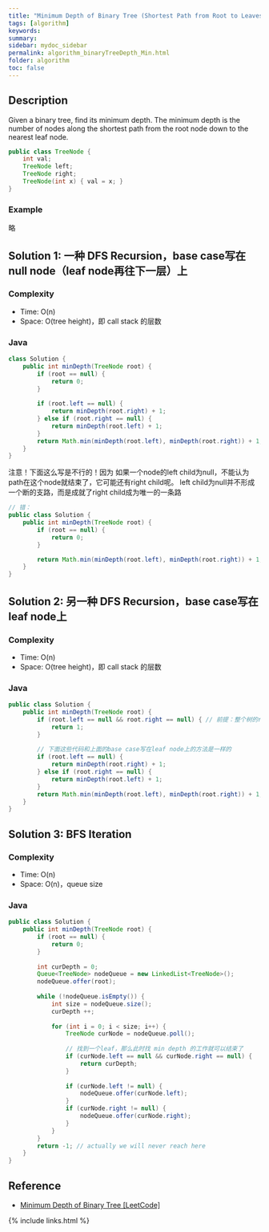 ```yaml
---
title: "Minimum Depth of Binary Tree (Shortest Path from Root to Leaves)"
tags: [algorithm]
keywords:
summary:
sidebar: mydoc_sidebar
permalink: algorithm_binaryTreeDepth_Min.html
folder: algorithm
toc: false
---
```


## Description
Given a binary tree, find its minimum depth.
The minimum depth is the number of nodes along the shortest path from the root node down to the nearest leaf node.
```java
public class TreeNode {
    int val;
    TreeNode left;
    TreeNode right;
    TreeNode(int x) { val = x; }
}
```

### Example
略

## Solution 1: 一种 DFS Recursion，base case写在 null node（leaf node再往下一层）上

### Complexity
* Time: O(n)
* Space: O(tree height)，即 call stack 的层数

### Java
```java
class Solution {
    public int minDepth(TreeNode root) {
        if (root == null) {
            return 0;
        }
        
        if (root.left == null) {
            return minDepth(root.right) + 1;
        } else if (root.right == null) {
            return minDepth(root.left) + 1;
        }
        return Math.min(minDepth(root.left), minDepth(root.right)) + 1;
    }
}
```
注意！下面这么写是不行的！因为 如果一个node的left child为null，不能认为path在这个node就结束了，它可能还有right child呢。
left child为null并不形成一个断的支路，而是成就了right child成为唯一的一条路
```java
// 错：
public class Solution {
    public int minDepth(TreeNode root) {
        if (root == null) {
            return 0;
        }

        return Math.min(minDepth(root.left), minDepth(root.right)) + 1;
    }
}
```

## Solution 2: 另一种 DFS Recursion，base case写在 leaf node上

### Complexity
* Time: O(n)
* Space: O(tree height)，即 call stack 的层数

### Java
```java
public class Solution {
    public int minDepth(TreeNode root) {
        if (root.left == null && root.right == null) { // 前提：整个树的root不是null
            return 1;
        }
        
        // 下面这些代码和上面的base case写在leaf node上的方法是一样的
        if (root.left == null) {
            return minDepth(root.right) + 1;
        } else if (root.right == null) {
            return minDepth(root.left) + 1;
        }
        return Math.min(minDepth(root.left), minDepth(root.right)) + 1;
    }
}
```

## Solution 3: BFS Iteration

### Complexity
* Time: O(n)
* Space: O(n)，queue size

### Java
```java
public class Solution {
    public int minDepth(TreeNode root) {
        if (root == null) {
            return 0;
        }
        
        int curDepth = 0;
        Queue<TreeNode> nodeQueue = new LinkedList<TreeNode>();
        nodeQueue.offer(root);
        
        while (!nodeQueue.isEmpty()) {
            int size = nodeQueue.size();
            curDepth ++;
            
            for (int i = 0; i < size; i++) {
                TreeNode curNode = nodeQueue.poll();
                
                // 找到一个leaf，那么此时找 min depth 的工作就可以结束了
                if (curNode.left == null && curNode.right == null) {
                    return curDepth;
                }
                
                if (curNode.left != null) {
                    nodeQueue.offer(curNode.left);
                }
                if (curNode.right != null) {
                    nodeQueue.offer(curNode.right);
                }
            }
        }
        return -1; // actually we will never reach here
    }
}
```

## Reference
* [Minimum Depth of Binary Tree [LeetCode]](https://leetcode.com/problems/minimum-depth-of-binary-tree/description/)

{% include links.html %}

